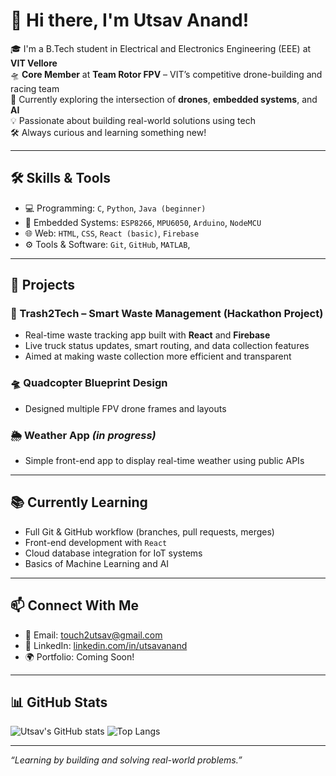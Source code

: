 # 👋 Hi there, I'm Utsav Anand!

🎓 I'm a B.Tech student in Electrical and Electronics Engineering (EEE) at **VIT Vellore**  
🛸 **Core Member** at **Team Rotor FPV** – VIT’s competitive drone-building and racing team  
🚀 Currently exploring the intersection of **drones**, **embedded systems**, and **AI**  
💡 Passionate about building real-world solutions using tech  
🛠️ Always curious and learning something new!

---

## 🛠️ Skills & Tools

- 💻 Programming: `C`, `Python`, `Java (beginner)`
- 🔌 Embedded Systems: `ESP8266`, `MPU6050`, `Arduino`, `NodeMCU`
- 🌐 Web: `HTML`, `CSS`, `React (basic)`, `Firebase`
- ⚙️ Tools & Software: `Git`, `GitHub`, `MATLAB`, 

---

## 🚧 Projects

### 🚮 Trash2Tech – Smart Waste Management (Hackathon Project)
- Real-time waste tracking app built with **React** and **Firebase**
- Live truck status updates, smart routing, and data collection features
- Aimed at making waste collection more efficient and transparent

### 🛸 Quadcopter Blueprint Design
- Designed multiple FPV drone frames and layouts

### 🌦️ Weather App *(in progress)*
- Simple front-end app to display real-time weather using public APIs

---

## 📚 Currently Learning

- Full Git & GitHub workflow (branches, pull requests, merges)
- Front-end development with `React`
- Cloud database integration for IoT systems
- Basics of Machine Learning and AI

---

## 📫 Connect With Me

- 📧 Email: touch2utsav@gmail.com
- 💼 LinkedIn: [linkedin.com/in/utsavanand](https://linkedin.com/in/utsavanand)
- 🌍 Portfolio: Coming Soon!

---

## 📊 GitHub Stats

![Utsav's GitHub stats](https://github-readme-stats.vercel.app/api?username=utsavanand&show_icons=true&theme=github_dark)
![Top Langs](https://github-readme-stats.vercel.app/api/top-langs/?username=utsavanand&layout=compact&theme=github_dark)

---

*“Learning by building and solving real-world problems.”*









<!--
**utsavv08/utsavv08** is a ✨ _special_ ✨ repository because its `README.md` (this file) appears on your GitHub profile.

Here are some ideas to get you started:

- 🔭 I’m currently working on ...
- 🌱 I’m currently learning ...
- 👯 I’m looking to collaborate on ...
- 🤔 I’m looking for help with ...
- 💬 Ask me about ...
- 📫 How to reach me: ...
- 😄 Pronouns: ...
- ⚡ Fun fact: ...
-->
